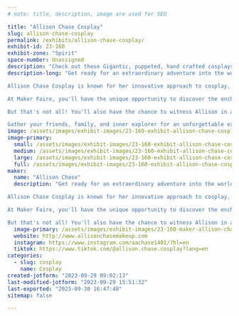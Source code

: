 ```yaml
---
# note: title, description, image are used for SEO

title: "Allison Chase Cosplay"
slug: allison-chase-cosplay
permalink: /exhibits/allison-chase-cosplay/
exhibit-id: 23-160
exhibit-zone: "Spirit"
space-number: Unassigned
description: "Check out these Gigantic, puppeted, hand crafted cosplays by Allison Chase"
description-long: "Get ready for an extraordinary adventure into the world of larger-than-life cosplays, guided by the creative brilliance of Allison Chase. Imagine stepping into a realm where beloved characters come alive in a breathtaking, larger-than-life spectacle.

Allison Chase Cosplay is known for her innovative approach to cosplay, and at Maker Faire, she's excited to share her creations with you. Prepare to be inspired as you witness cosplays that go beyond mere costumes, showcasing remarkable engineering and craftsmanship.

At Maker Faire, you'll have the unique opportunity to discover the enchanting art of puppetry that brings these colossal cosplays to life. From the iconic Power Loader from Aliens to the whimsical, moving Catbus and the legendary Sentinel Guardian Robot from Legend of Zelda: Breath of the Wild – every step you take in this exhibit will transport you to a world of wonder.

But that's not all! You'll also have the chance to witness Allison in action as she crafts her next masterpiece, a big puppet named APPA. It's an inside look at the creative process that fuels these incredible cosplays. And if you have any cosplay-related questions, feel free to ask – Allison is always happy to share her knowledge.

Gather your friends, family, and inner explorer for an unforgettable experience at Maker Faire, where Allison Chase Cosplay will bring STEM, crafting, and cosplay dreams to life in a humble yet impressive way. Don't miss this opportunity to dive into the extraordinary – cosplay and innovation have never been so accessible and inspiring!"
image: /assets/images/exhibit-images/23-160-exhibit-allison-chase-cosplay-43-2022-business-card-3698-large.jpg
image-primary: 
  small: /assets/images/exhibit-images/23-160-exhibit-allison-chase-cosplay-43-2022-business-card-3698-small.jpg
  medium: /assets/images/exhibit-images/23-160-exhibit-allison-chase-cosplay-43-2022-business-card-3698-medium.jpg
  large: /assets/images/exhibit-images/23-160-exhibit-allison-chase-cosplay-43-2022-business-card-3698-large.jpg
  full: /assets/images/exhibit-images/23-160-exhibit-allison-chase-cosplay-43-2022-business-card-3698-full.jpg
maker: 
  name: "Allison Chase"
  description: "Get ready for an extraordinary adventure into the world of larger-than-life cosplays, guided by the creative brilliance of Allison Chase. Imagine stepping into a realm where beloved characters come alive in a breathtaking, larger-than-life spectacle.

Allison Chase Cosplay is known for her innovative approach to cosplay, and at Maker Faire, she's excited to share her creations with you. Prepare to be inspired as you witness cosplays that go beyond mere costumes, showcasing remarkable engineering and craftsmanship.

At Maker Faire, you'll have the unique opportunity to discover the enchanting art of puppetry that brings these colossal cosplays to life. From the iconic Power Loader from Aliens to the whimsical, moving Catbus and the legendary Sentinel Guardian Robot from Legend of Zelda: Breath of the Wild – every step you take in this exhibit will transport you to a world of wonder.

But that's not all! You'll also have the chance to witness Allison in action as she crafts her next masterpiece, a big puppet named APPA, from Avatar the Last Airbender. It's an inside look at the creative process that fuels these incredible cosplays. And if you have any cosplay-related questions, feel free to ask – Allison is always happy to share her knowledge."
  image-primary: /assets/images/exhibit-images/23-160-maker-allison-chase-cosplay-2022-business-card-medium.jpg
  website: http://www.allisonchasemakeup.com
  instagram: https://www.instagram.com/aachase1401/?hl=en
  tiktok: https://www.tiktok.com/@allison.chase.cosplay?lang=en
categories: 
  - slug: cosplay
    name: Cosplay
created-jotform: "2023-09-29 09:02:13"
last-modified-jotform: "2023-09-29 15:51:32"
last-exported: "2023-09-30 16:47:48"
sitemap: false

---
```

